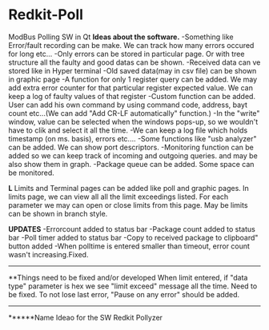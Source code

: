 # Redkit-Poll
ModBus Polling SW in Qt
**Ideas about the software.**
-Something like Error/fault recording can be make. We can track how many errors occured for long etc...
-Only errors can be stored in particular page. Or with tree structure all the faulty and good datas can be shown.
-Received data can ve stored like in Hyper terminal
-Old saved data(may in csv file) can be shown in graphic page
-A function for only 1 register query can be added. We may add extra error counter for that particular register expected value. We can keep a log of faulty values of that register
-Custom function can be added. User can add his own command by using command code, address, bayt count etc...(We can add "Add CR-LF automatically" function.)
-In the "write" window, value can be selected when the windows pops-up, so we wouldn't have to clik and select it all the time.
-We can keep a log file which holds timestamp (on ms. basis), errors etc....
-Some functions like "usb analyzer" can be added. We can show port descriptors.
-Monitoring function can be added so we can keep track of incoming and outgoing queries. and may be also show them in graph.
-Package queue can be added. Some space can be monitored.

**L**
Limits and Terminal pages can be added like poll and graphic pages.
In limits page, we can view all all the limit exceedings listed.
For each parameter we may can open or close limits from this page. May be limits can be shown in branch style.

**UPDATES**
-Errorcount added to status bar
-Package count added to status bar
-Poll timer added to status bar
-Copy to received package to clipboard" button added
-When polltime is entered smaller than timeout, error count wasn't increasing.Fixed.




**************************
**Things need to be fixed and/or developed 
When limit entered, if "data type" parameter is hex we see "limit exceed" message all the time. Need to be fixed.
To not lose last error, "Pause on any error" should be added.
**************************

******Name Ideao for the SW Redkit Pollyzer
